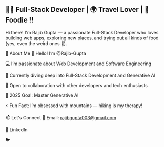 
## 👨‍💻 Full-Stack Developer | 🌍 Travel Lover | 🍲 Foodie !!
Hi there! I'm Rajib Gupta — a passionate Full-Stack Developer who loves building web apps, exploring new places, and trying out all kinds of food (yes, even the weird ones 🤣).

🚀 About Me
👋 Hello! I’m @Rajib-Gupta

💻 I’m passionate about Web Development and Software Engineering

🌱 Currently diving deep into Full-Stack Development and Generative AI

🤝 Open to collaboration with other developers and tech enthusiasts

🎯 2025 Goal: Master Generative AI

⚡ Fun Fact: I’m obsessed with mountains — hiking is my therapy!

<!---
Rajib-Gupta/Rajib-Gupta is a ✨ special ✨ repository because its `README.md` (this file) appears on your GitHub profile.
You can click the Preview link to take a look at your changes.
--->


📫 Let's Connect
📧 Email: rajibgupta003@gmail.com

💼 LinkedIn

🐦

<!--- Rajib-Gupta/Rajib-Gupta is a ✨ special ✨ repository because its `README.md` appears on your GitHub profile. You can click the Preview link to check it out! --->

<br />

